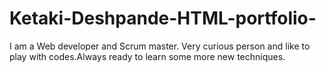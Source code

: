 # Ketaki-Deshpande-HTML-portfolio-
I am a Web developer and Scrum master. Very curious person and like to play with codes.Always ready to learn some more new techniques.
